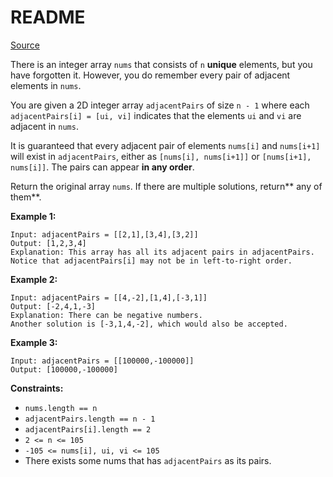 # README #

[Source](https://leetcode.com/problems/restore-the-array-from-adjacent-pairs/)

There is an integer array `nums` that consists of `n` **unique** elements, but you have forgotten it. However, you do remember every pair of adjacent elements in `nums`.

You are given a 2D integer array `adjacentPairs` of size `n - 1` where each `adjacentPairs[i] = [ui, vi]` indicates that the elements `ui` and `vi` are adjacent in `nums`.

It is guaranteed that every adjacent pair of elements `nums[i]` and `nums[i+1]` will exist in `adjacentPairs`, either as `[nums[i], nums[i+1]]` or `[nums[i+1], nums[i]]`. The pairs can appear **in any order**.

Return the original array `nums`. If there are multiple solutions, return** any of them**.

**Example 1:**

```
Input: adjacentPairs = [[2,1],[3,4],[3,2]]
Output: [1,2,3,4]
Explanation: This array has all its adjacent pairs in adjacentPairs.
Notice that adjacentPairs[i] may not be in left-to-right order.
```

**Example 2:**

```
Input: adjacentPairs = [[4,-2],[1,4],[-3,1]]
Output: [-2,4,1,-3]
Explanation: There can be negative numbers.
Another solution is [-3,1,4,-2], which would also be accepted.
```

**Example 3:**

```
Input: adjacentPairs = [[100000,-100000]]
Output: [100000,-100000]
```

**Constraints:**

+ `nums.length == n`
+ `adjacentPairs.length == n - 1`
+ `adjacentPairs[i].length == 2`
+ `2 <= n <= 105`
+ `-105 <= nums[i], ui, vi <= 105`
+ There exists some nums that has `adjacentPairs` as its pairs.
